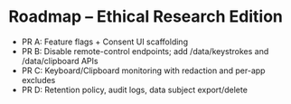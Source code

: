 # Roadmap – Ethical Research Edition

- PR A: Feature flags + Consent UI scaffolding
- PR B: Disable remote-control endpoints; add /data/keystrokes and /data/clipboard APIs
- PR C: Keyboard/Clipboard monitoring with redaction and per-app excludes
- PR D: Retention policy, audit logs, data subject export/delete
